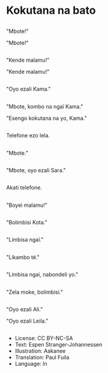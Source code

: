 # Kokutana na bato

##
"Mbote!"

"Mbote!"

##
"Kende malamu!"

"Kende malamu!"

##
"Oyo ezali Kama."

##
"Mbote, kombo na ngaï Kama."

"Esengo kokutana na yo, Kama."

##
Telefone ezo lela.

##
"Mbote."

##
"Mbote, oyo ezali Sara."

##
Akati telefone.

##
"Boyei malamu!"

##
"Bolimbisi Kota."

##
"Limbisa ngaï."

##
"Likambo té."

##
"Limbisa ngai, nabondeli yo."

##
"Zela moke, bolimbisi."

##
"Oyo ezali Ali."

"Oyo ezali Leila."

##
* License: CC BY-NC-SA
* Text: Espen Stranger-Johannessen
* Illustration: Aakanee
* Translation: Paul Fuila
* Language: ln
